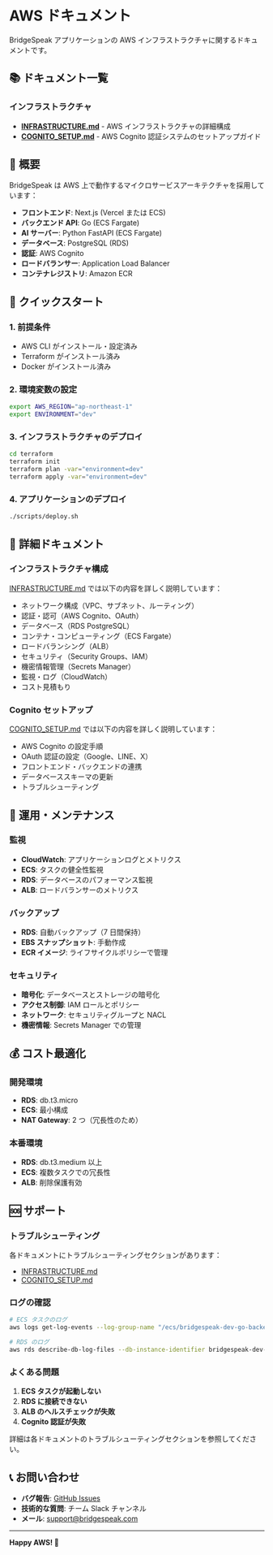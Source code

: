 # AWS ドキュメント

BridgeSpeak アプリケーションの AWS インフラストラクチャに関するドキュメントです。

## 📚 ドキュメント一覧

### インフラストラクチャ

- **[INFRASTRUCTURE.md](./INFRASTRUCTURE.md)** - AWS インフラストラクチャの詳細構成
- **[COGNITO_SETUP.md](./COGNITO_SETUP.md)** - AWS Cognito 認証システムのセットアップガイド

## 🎯 概要

BridgeSpeak は AWS 上で動作するマイクロサービスアーキテクチャを採用しています：

- **フロントエンド**: Next.js (Vercel または ECS)
- **バックエンド API**: Go (ECS Fargate)
- **AI サーバー**: Python FastAPI (ECS Fargate)
- **データベース**: PostgreSQL (RDS)
- **認証**: AWS Cognito
- **ロードバランサー**: Application Load Balancer
- **コンテナレジストリ**: Amazon ECR

## 🚀 クイックスタート

### 1. 前提条件

- AWS CLI がインストール・設定済み
- Terraform がインストール済み
- Docker がインストール済み

### 2. 環境変数の設定

```bash
export AWS_REGION="ap-northeast-1"
export ENVIRONMENT="dev"
```

### 3. インフラストラクチャのデプロイ

```bash
cd terraform
terraform init
terraform plan -var="environment=dev"
terraform apply -var="environment=dev"
```

### 4. アプリケーションのデプロイ

```bash
./scripts/deploy.sh
```

## 📖 詳細ドキュメント

### インフラストラクチャ構成

[INFRASTRUCTURE.md](./INFRASTRUCTURE.md) では以下の内容を詳しく説明しています：

- ネットワーク構成（VPC、サブネット、ルーティング）
- 認証・認可（AWS Cognito、OAuth）
- データベース（RDS PostgreSQL）
- コンテナ・コンピューティング（ECS Fargate）
- ロードバランシング（ALB）
- セキュリティ（Security Groups、IAM）
- 機密情報管理（Secrets Manager）
- 監視・ログ（CloudWatch）
- コスト見積もり

### Cognito セットアップ

[COGNITO_SETUP.md](./COGNITO_SETUP.md) では以下の内容を詳しく説明しています：

- AWS Cognito の設定手順
- OAuth 認証の設定（Google、LINE、X）
- フロントエンド・バックエンドの連携
- データベーススキーマの更新
- トラブルシューティング

## 🔧 運用・メンテナンス

### 監視

- **CloudWatch**: アプリケーションログとメトリクス
- **ECS**: タスクの健全性監視
- **RDS**: データベースのパフォーマンス監視
- **ALB**: ロードバランサーのメトリクス

### バックアップ

- **RDS**: 自動バックアップ（7 日間保持）
- **EBS スナップショット**: 手動作成
- **ECR イメージ**: ライフサイクルポリシーで管理

### セキュリティ

- **暗号化**: データベースとストレージの暗号化
- **アクセス制御**: IAM ロールとポリシー
- **ネットワーク**: セキュリティグループと NACL
- **機密情報**: Secrets Manager での管理

## 💰 コスト最適化

### 開発環境

- **RDS**: db.t3.micro
- **ECS**: 最小構成
- **NAT Gateway**: 2 つ（冗長性のため）

### 本番環境

- **RDS**: db.t3.medium 以上
- **ECS**: 複数タスクでの冗長性
- **ALB**: 削除保護有効

## 🆘 サポート

### トラブルシューティング

各ドキュメントにトラブルシューティングセクションがあります：

- [INFRASTRUCTURE.md](./INFRASTRUCTURE.md#トラブルシューティング)
- [COGNITO_SETUP.md](./COGNITO_SETUP.md#トラブルシューティング)

### ログの確認

```bash
# ECS タスクのログ
aws logs get-log-events --log-group-name "/ecs/bridgespeak-dev-go-backend"

# RDS のログ
aws rds describe-db-log-files --db-instance-identifier bridgespeak-dev-db
```

### よくある問題

1. **ECS タスクが起動しない**
2. **RDS に接続できない**
3. **ALB のヘルスチェックが失敗**
4. **Cognito 認証が失敗**

詳細は各ドキュメントのトラブルシューティングセクションを参照してください。

## 📞 お問い合わせ

- **バグ報告**: [GitHub Issues](https://github.com/your-org/bridgespeak/issues)
- **技術的な質問**: チーム Slack チャンネル
- **メール**: support@bridgespeak.com

---

**Happy AWS! 🚀**
